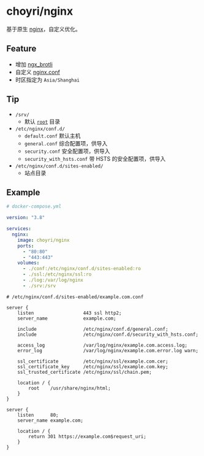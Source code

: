# choyri/nginx

基于原生 [nginx](https://hub.docker.com/_/nginx)，自定义优化。


## Feature

- 增加 [ngx_brotli](https://github.com/google/ngx_brotli)
- 自定义 [nginx.conf](./nginx.conf)
- 时区指定为 `Asia/Shanghai`


## Tip

- `/srv/`
  - 默认 [`root`](https://nginx.org/en/docs/http/ngx_http_core_module.html#root) 目录
- `/etc/nginx/conf.d/`
  - `default.conf` 默认主机
  - `general.conf` 综合配置项，供导入
  - `security.conf` 安全配置项，供导入
  - `security_with_hsts.conf` 带 HSTS 的安全配置项，供导入
- `/etc/nginx/conf.d/sites-enabled/`
  - 站点目录


## Example

```yml
# docker-compose.yml

version: "3.8"

services:
  nginx:
    image: choyri/nginx
    ports:
      - "80:80"
      - "443:443"
    volumes:
      - ./conf:/etc/nginx/conf.d/sites-enabled:ro
      - ./ssl:/etc/nginx/ssl:ro
      - ./log:/var/log/nginx
      - ./srv:/srv
```

```
# /etc/nginx/conf.d/sites-enabled/example.com.conf

server {
    listen                  443 ssl http2;
    server_name             example.com;

    include                 /etc/nginx/conf.d/general.conf;
    include                 /etc/nginx/conf.d/security_with_hsts.conf;

    access_log              /var/log/nginx/example.com.access.log;
    error_log               /var/log/nginx/example.com.error.log warn;

    ssl_certificate         /etc/nginx/ssl/example.com.cer;
    ssl_certificate_key     /etc/nginx/ssl/example.com.key;
    ssl_trusted_certificate /etc/nginx/ssl/chain.pem;

    location / {
        root    /usr/share/nginx/html;
    }
}

server {
    listen      80;
    server_name example.com;

    location / {
        return 301 https://example.com$request_uri;
    }
}
```

